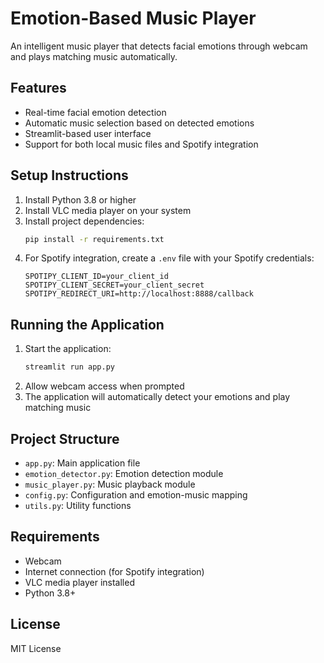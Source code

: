 # Emotion-Based Music Player

An intelligent music player that detects facial emotions through webcam and plays matching music automatically.

## Features

- Real-time facial emotion detection
- Automatic music selection based on detected emotions
- Streamlit-based user interface
- Support for both local music files and Spotify integration

## Setup Instructions

1. Install Python 3.8 or higher
2. Install VLC media player on your system
3. Install project dependencies:
   ```bash
   pip install -r requirements.txt
   ```
4. For Spotify integration, create a `.env` file with your Spotify credentials:
   ```
   SPOTIPY_CLIENT_ID=your_client_id
   SPOTIPY_CLIENT_SECRET=your_client_secret
   SPOTIPY_REDIRECT_URI=http://localhost:8888/callback
   ```

## Running the Application

1. Start the application:
   ```bash
   streamlit run app.py
   ```
2. Allow webcam access when prompted
3. The application will automatically detect your emotions and play matching music

## Project Structure

- `app.py`: Main application file
- `emotion_detector.py`: Emotion detection module
- `music_player.py`: Music playback module
- `config.py`: Configuration and emotion-music mapping
- `utils.py`: Utility functions

## Requirements

- Webcam
- Internet connection (for Spotify integration)
- VLC media player installed
- Python 3.8+

## License

MIT License 